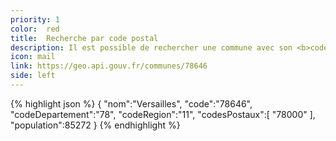 ```yaml
---
priority: 1
color:  red
title:  Recherche par code postal
description: Il est possible de rechercher une commune avec son <b>code postal</b>.
icon: mail
link: https://geo.api.gouv.fr/communes/78646
side: left
---
```

{% highlight json %}
{
   "nom":"Versailles",
   "code":"78646",
   "codeDepartement":"78",
   "codeRegion":"11",
   "codesPostaux":[
      "78000"
   ],
   "population":85272
}
{% endhighlight %}
